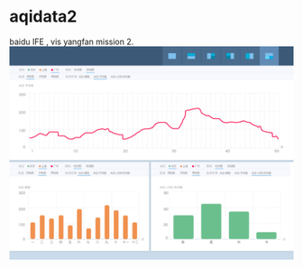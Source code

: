 # aqidata2
baidu IFE , vis yangfan mission 2.
![Target](https://github.com/baidu-ife/ife/raw/master/2015_summer/asset/vis_yangfan_task2.jpg "Optional title")


